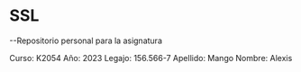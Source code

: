 # SSL
--Repositorio personal para la asignatura

Curso: K2054
Año: 2023
Legajo: 156.566-7
Apellido: Mango
Nombre: Alexis
